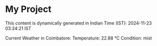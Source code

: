 # My Project

This content is dynamically generated in Indian Time (IST): 2024-11-23 03:24:21 IST


Current Weather in Coimbatore:
Temperature: 22.88 °C
Condition: mist
